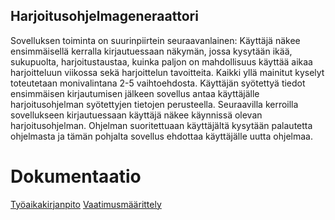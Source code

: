 ## Harjoitusohjelmageneraattori
Sovelluksen toiminta on suurinpiirtein seuraavanlainen:
Käyttäjä näkee ensimmäisellä kerralla kirjautuessaan näkymän, jossa kysytään ikää, sukupuolta, harjoitustaustaa, kuinka paljon on mahdollisuus käyttää aikaa harjoitteluun viikossa sekä harjoittelun tavoitteita.
Kaikki yllä mainitut kyselyt toteutetaan monivalintana 2-5 vaihtoehdosta.
Käyttäjän syötettyä tiedot ensimmäisen kirjautumisen jälkeen sovellus antaa käyttäjälle harjoitusohjelman syötettyjen tietojen perusteella. Seuraavilla kerroilla sovellukseen kirjautuessaan käyttäjä näkee käynnissä olevan harjoitusohjelman. Ohjelman suoritettuaan käyttäjältä kysytään palautetta ohjelmasta ja tämän pohjalta sovellus ehdottaa käyttäjälle uutta ohjelmaa.


# Dokumentaatio
[Työaikakirjanpito](https://github.com/rautajan/ot-harjoitustyo/blob/master/harjoitusohjelmageneraattori/dokumentaatio/ty%C3%B6aikakirjanpito.md)
[Vaatimusmäärittely](https://github.com/rautajan/ot-harjoitustyo/blob/master/harjoitusohjelmageneraattori/dokumentaatio/vaatimusmaarittely.md)
